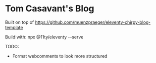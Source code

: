 # Tom Casavant's Blog

Built on top of https://github.com/muenzpraeger/eleventy-chirpy-blog-template


Build with: npx @11ty/eleventy --serve

TODO:
- Format webcomments to look more structured
